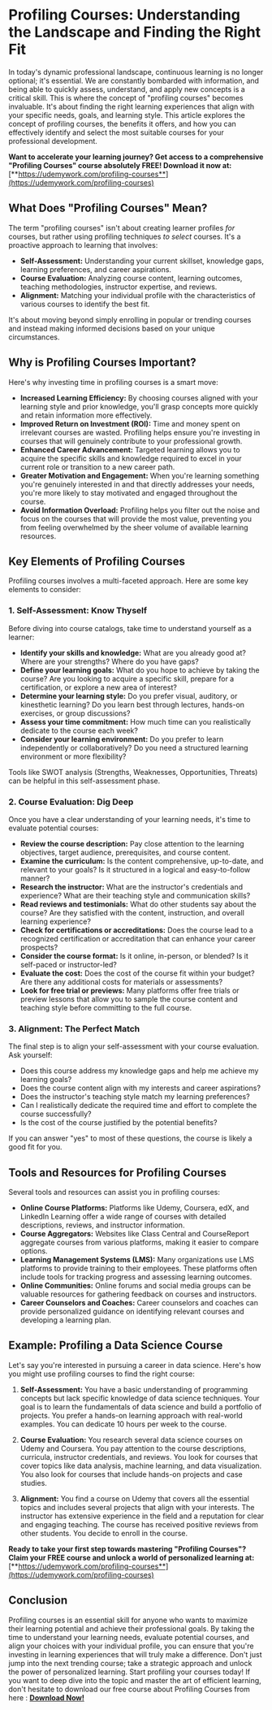 # Profiling Courses: Understanding the Landscape and Finding the Right Fit

In today's dynamic professional landscape, continuous learning is no longer optional; it's essential. We are constantly bombarded with information, and being able to quickly assess, understand, and apply new concepts is a critical skill. This is where the concept of "profiling courses" becomes invaluable. It's about finding the right learning experiences that align with your specific needs, goals, and learning style. This article explores the concept of profiling courses, the benefits it offers, and how you can effectively identify and select the most suitable courses for your professional development.

**Want to accelerate your learning journey? Get access to a comprehensive "Profiling Courses" course absolutely FREE! Download it now at:** [**https://udemywork.com/profiling-courses**](https://udemywork.com/profiling-courses)

## What Does "Profiling Courses" Mean?

The term "profiling courses" isn't about creating learner profiles *for* courses, but rather using profiling techniques *to select* courses. It's a proactive approach to learning that involves:

*   **Self-Assessment:** Understanding your current skillset, knowledge gaps, learning preferences, and career aspirations.
*   **Course Evaluation:** Analyzing course content, learning outcomes, teaching methodologies, instructor expertise, and reviews.
*   **Alignment:** Matching your individual profile with the characteristics of various courses to identify the best fit.

It's about moving beyond simply enrolling in popular or trending courses and instead making informed decisions based on your unique circumstances.

## Why is Profiling Courses Important?

Here's why investing time in profiling courses is a smart move:

*   **Increased Learning Efficiency:** By choosing courses aligned with your learning style and prior knowledge, you'll grasp concepts more quickly and retain information more effectively.
*   **Improved Return on Investment (ROI):** Time and money spent on irrelevant courses are wasted. Profiling helps ensure you're investing in courses that will genuinely contribute to your professional growth.
*   **Enhanced Career Advancement:** Targeted learning allows you to acquire the specific skills and knowledge required to excel in your current role or transition to a new career path.
*   **Greater Motivation and Engagement:** When you're learning something you're genuinely interested in and that directly addresses your needs, you're more likely to stay motivated and engaged throughout the course.
*   **Avoid Information Overload:** Profiling helps you filter out the noise and focus on the courses that will provide the most value, preventing you from feeling overwhelmed by the sheer volume of available learning resources.

## Key Elements of Profiling Courses

Profiling courses involves a multi-faceted approach. Here are some key elements to consider:

### 1. Self-Assessment: Know Thyself

Before diving into course catalogs, take time to understand yourself as a learner:

*   **Identify your skills and knowledge:** What are you already good at? Where are your strengths? Where do you have gaps?
*   **Define your learning goals:** What do you hope to achieve by taking the course? Are you looking to acquire a specific skill, prepare for a certification, or explore a new area of interest?
*   **Determine your learning style:** Do you prefer visual, auditory, or kinesthetic learning? Do you learn best through lectures, hands-on exercises, or group discussions?
*   **Assess your time commitment:** How much time can you realistically dedicate to the course each week?
*   **Consider your learning environment:** Do you prefer to learn independently or collaboratively? Do you need a structured learning environment or more flexibility?

Tools like SWOT analysis (Strengths, Weaknesses, Opportunities, Threats) can be helpful in this self-assessment phase.

### 2. Course Evaluation: Dig Deep

Once you have a clear understanding of your learning needs, it's time to evaluate potential courses:

*   **Review the course description:** Pay close attention to the learning objectives, target audience, prerequisites, and course content.
*   **Examine the curriculum:** Is the content comprehensive, up-to-date, and relevant to your goals? Is it structured in a logical and easy-to-follow manner?
*   **Research the instructor:** What are the instructor's credentials and experience? What are their teaching style and communication skills?
*   **Read reviews and testimonials:** What do other students say about the course? Are they satisfied with the content, instruction, and overall learning experience?
*   **Check for certifications or accreditations:** Does the course lead to a recognized certification or accreditation that can enhance your career prospects?
*   **Consider the course format:** Is it online, in-person, or blended? Is it self-paced or instructor-led?
*   **Evaluate the cost:** Does the cost of the course fit within your budget? Are there any additional costs for materials or assessments?
*   **Look for free trial or previews:** Many platforms offer free trials or preview lessons that allow you to sample the course content and teaching style before committing to the full course.

### 3. Alignment: The Perfect Match

The final step is to align your self-assessment with your course evaluation. Ask yourself:

*   Does this course address my knowledge gaps and help me achieve my learning goals?
*   Does the course content align with my interests and career aspirations?
*   Does the instructor's teaching style match my learning preferences?
*   Can I realistically dedicate the required time and effort to complete the course successfully?
*   Is the cost of the course justified by the potential benefits?

If you can answer "yes" to most of these questions, the course is likely a good fit for you.

## Tools and Resources for Profiling Courses

Several tools and resources can assist you in profiling courses:

*   **Online Course Platforms:** Platforms like Udemy, Coursera, edX, and LinkedIn Learning offer a wide range of courses with detailed descriptions, reviews, and instructor information.
*   **Course Aggregators:** Websites like Class Central and CourseReport aggregate courses from various platforms, making it easier to compare options.
*   **Learning Management Systems (LMS):** Many organizations use LMS platforms to provide training to their employees. These platforms often include tools for tracking progress and assessing learning outcomes.
*   **Online Communities:** Online forums and social media groups can be valuable resources for gathering feedback on courses and instructors.
*   **Career Counselors and Coaches:** Career counselors and coaches can provide personalized guidance on identifying relevant courses and developing a learning plan.

## Example: Profiling a Data Science Course

Let's say you're interested in pursuing a career in data science. Here's how you might use profiling courses to find the right course:

1.  **Self-Assessment:** You have a basic understanding of programming concepts but lack specific knowledge of data science techniques. Your goal is to learn the fundamentals of data science and build a portfolio of projects. You prefer a hands-on learning approach with real-world examples. You can dedicate 10 hours per week to the course.

2.  **Course Evaluation:** You research several data science courses on Udemy and Coursera. You pay attention to the course descriptions, curricula, instructor credentials, and reviews. You look for courses that cover topics like data analysis, machine learning, and data visualization. You also look for courses that include hands-on projects and case studies.

3.  **Alignment:** You find a course on Udemy that covers all the essential topics and includes several projects that align with your interests. The instructor has extensive experience in the field and a reputation for clear and engaging teaching. The course has received positive reviews from other students. You decide to enroll in the course.

**Ready to take your first step towards mastering "Profiling Courses"? Claim your FREE course and unlock a world of personalized learning at:** [**https://udemywork.com/profiling-courses**](https://udemywork.com/profiling-courses)

## Conclusion

Profiling courses is an essential skill for anyone who wants to maximize their learning potential and achieve their professional goals. By taking the time to understand your learning needs, evaluate potential courses, and align your choices with your individual profile, you can ensure that you're investing in learning experiences that will truly make a difference.  Don't just jump into the next trending course; take a strategic approach and unlock the power of personalized learning. Start profiling your courses today!
If you want to deep dive into the topic and master the art of efficient learning, don't hesitate to download our free course about Profiling Courses from here : [**Download Now!**](https://udemywork.com/profiling-courses)
